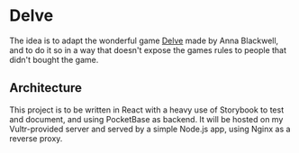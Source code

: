 # Delve
The idea is to adapt the wonderful game [Delve](https://blackwellwriter.itch.io/delve-a-solo-map-drawing-game) made by Anna Blackwell, and to do it so in a way that doesn't expose the games rules to people that didn't bought the game.

## Architecture
This project is to be written in React with a heavy use of Storybook to test and document, and using PocketBase as backend. It will be hosted on my Vultr-provided server and served by a simple Node.js app, using Nginx as a reverse proxy.
